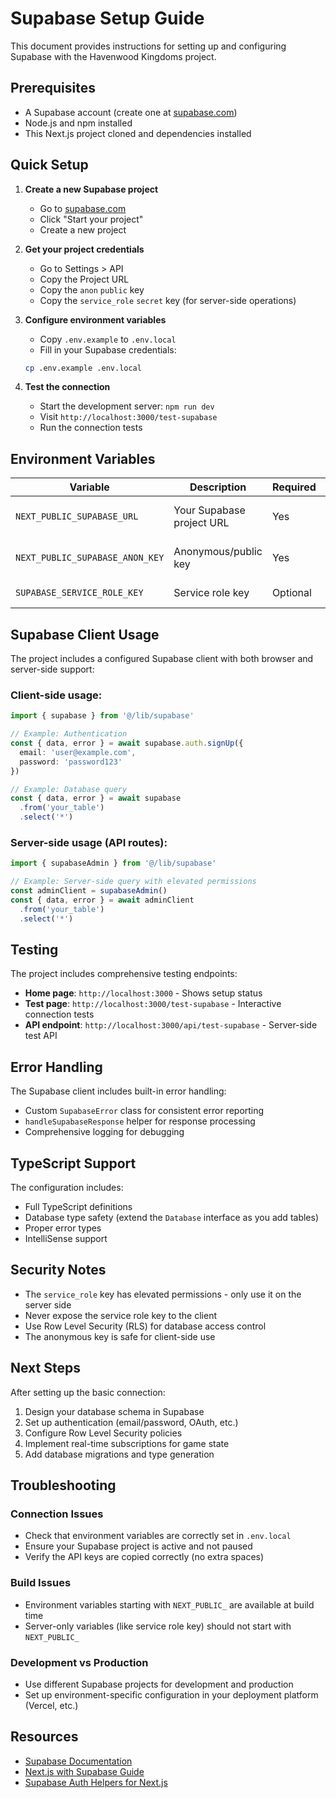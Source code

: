 # Supabase Setup Guide

This document provides instructions for setting up and configuring Supabase with the Havenwood Kingdoms project.

## Prerequisites

- A Supabase account (create one at [supabase.com](https://supabase.com))
- Node.js and npm installed
- This Next.js project cloned and dependencies installed

## Quick Setup

1. **Create a new Supabase project**
   - Go to [supabase.com](https://supabase.com)
   - Click "Start your project"
   - Create a new project

2. **Get your project credentials**
   - Go to Settings > API
   - Copy the Project URL
   - Copy the `anon` `public` key
   - Copy the `service_role` `secret` key (for server-side operations)

3. **Configure environment variables**
   - Copy `.env.example` to `.env.local`
   - Fill in your Supabase credentials:
   ```bash
   cp .env.example .env.local
   ```

4. **Test the connection**
   - Start the development server: `npm run dev`
   - Visit `http://localhost:3000/test-supabase`
   - Run the connection tests

## Environment Variables

| Variable | Description | Required | Usage |
|----------|-------------|----------|-------|
| `NEXT_PUBLIC_SUPABASE_URL` | Your Supabase project URL | Yes | Client & Server |
| `NEXT_PUBLIC_SUPABASE_ANON_KEY` | Anonymous/public key | Yes | Client & Server |
| `SUPABASE_SERVICE_ROLE_KEY` | Service role key | Optional | Server only |

## Supabase Client Usage

The project includes a configured Supabase client with both browser and server-side support:

### Client-side usage:
```typescript
import { supabase } from '@/lib/supabase'

// Example: Authentication
const { data, error } = await supabase.auth.signUp({
  email: 'user@example.com',
  password: 'password123'
})

// Example: Database query
const { data, error } = await supabase
  .from('your_table')
  .select('*')
```

### Server-side usage (API routes):
```typescript
import { supabaseAdmin } from '@/lib/supabase'

// Example: Server-side query with elevated permissions
const adminClient = supabaseAdmin()
const { data, error } = await adminClient
  .from('your_table')
  .select('*')
```

## Testing

The project includes comprehensive testing endpoints:

- **Home page**: `http://localhost:3000` - Shows setup status
- **Test page**: `http://localhost:3000/test-supabase` - Interactive connection tests
- **API endpoint**: `http://localhost:3000/api/test-supabase` - Server-side test API

## Error Handling

The Supabase client includes built-in error handling:

- Custom `SupabaseError` class for consistent error reporting
- `handleSupabaseResponse` helper for response processing
- Comprehensive logging for debugging

## TypeScript Support

The configuration includes:

- Full TypeScript definitions
- Database type safety (extend the `Database` interface as you add tables)
- Proper error types
- IntelliSense support

## Security Notes

- The `service_role` key has elevated permissions - only use it on the server side
- Never expose the service role key to the client
- Use Row Level Security (RLS) for database access control
- The anonymous key is safe for client-side use

## Next Steps

After setting up the basic connection:

1. Design your database schema in Supabase
2. Set up authentication (email/password, OAuth, etc.)
3. Configure Row Level Security policies
4. Implement real-time subscriptions for game state
5. Add database migrations and type generation

## Troubleshooting

### Connection Issues
- Check that environment variables are correctly set in `.env.local`
- Ensure your Supabase project is active and not paused
- Verify the API keys are copied correctly (no extra spaces)

### Build Issues
- Environment variables starting with `NEXT_PUBLIC_` are available at build time
- Server-only variables (like service role key) should not start with `NEXT_PUBLIC_`

### Development vs Production
- Use different Supabase projects for development and production
- Set up environment-specific configuration in your deployment platform (Vercel, etc.)

## Resources

- [Supabase Documentation](https://supabase.com/docs)
- [Next.js with Supabase Guide](https://supabase.com/docs/guides/getting-started/tutorials/with-nextjs)
- [Supabase Auth Helpers for Next.js](https://supabase.com/docs/guides/auth/auth-helpers/nextjs)